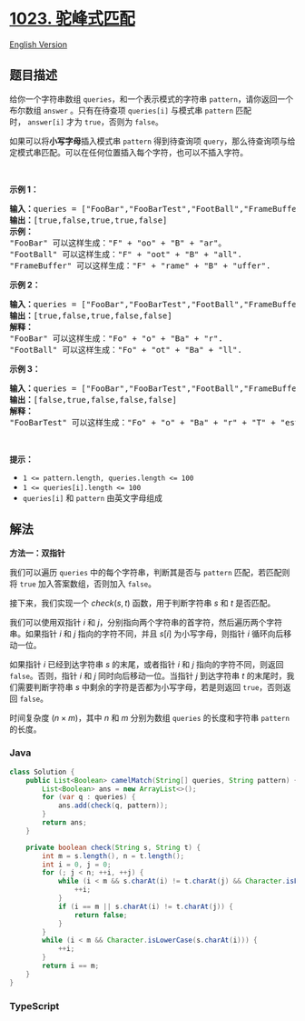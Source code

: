 # [1023. 驼峰式匹配](https://leetcode.cn/problems/camelcase-matching)

[English Version](/solution/1000-1099/1023.Camelcase%20Matching/README_EN.md)

## 题目描述

<!-- 这里写题目描述 -->

<p>给你一个字符串数组 <code>queries</code>，和一个表示模式的字符串&nbsp;<code>pattern</code>，请你返回一个布尔数组 <code>answer</code> 。只有在待查项&nbsp;<code>queries[i]</code> 与模式串&nbsp;<code>pattern</code> 匹配时，&nbsp;<code>answer[i]</code>&nbsp;才为 <code>true</code>，否则为 <code>false</code>。</p>

<p>如果可以将<strong>小写字母</strong>插入模式串&nbsp;<code>pattern</code>&nbsp;得到待查询项&nbsp;<code>query</code>，那么待查询项与给定模式串匹配。可以在任何位置插入每个字符，也可以不插入字符。</p>

<p>&nbsp;</p>

<p><strong>示例 1：</strong></p>

<pre>
<strong>输入：</strong>queries = ["FooBar","FooBarTest","FootBall","FrameBuffer","ForceFeedBack"], pattern = "FB"
<strong>输出：</strong>[true,false,true,true,false]
<strong>示例：</strong>
"FooBar" 可以这样生成："F" + "oo" + "B" + "ar"。
"FootBall" 可以这样生成："F" + "oot" + "B" + "all".
"FrameBuffer" 可以这样生成："F" + "rame" + "B" + "uffer".</pre>

<p><strong>示例 2：</strong></p>

<pre>
<strong>输入：</strong>queries = ["FooBar","FooBarTest","FootBall","FrameBuffer","ForceFeedBack"], pattern = "FoBa"
<strong>输出：</strong>[true,false,true,false,false]
<strong>解释：</strong>
"FooBar" 可以这样生成："Fo" + "o" + "Ba" + "r".
"FootBall" 可以这样生成："Fo" + "ot" + "Ba" + "ll".
</pre>

<p><strong>示例 3：</strong></p>

<pre>
<strong>输入：</strong>queries = ["FooBar","FooBarTest","FootBall","FrameBuffer","ForceFeedBack"], pattern = "FoBaT"
<strong>输出：</strong>[false,true,false,false,false]
<strong>解释： </strong>
"FooBarTest" 可以这样生成："Fo" + "o" + "Ba" + "r" + "T" + "est".
</pre>

<p>&nbsp;</p>

<p><strong>提示：</strong></p>

<ul>
	<li><code>1 &lt;= pattern.length, queries.length &lt;= 100</code></li>
	<li><code>1 &lt;= queries[i].length &lt;= 100</code></li>
	<li><code>queries[i]</code> 和 <code>pattern</code> 由英文字母组成</li>
</ul>

## 解法

**方法一：双指针**

我们可以遍历 `queries` 中的每个字符串，判断其是否与 `pattern` 匹配，若匹配则将 `true` 加入答案数组，否则加入 `false`。

接下来，我们实现一个 $check(s, t)$ 函数，用于判断字符串 $s$ 和 $t$ 是否匹配。

我们可以使用双指针 $i$ 和 $j$，分别指向两个字符串的首字符，然后遍历两个字符串。如果指针 $i$ 和 $j$ 指向的字符不同，并且 $s[i]$ 为小写字母，则指针 $i$ 循环向后移动一位。

如果指针 $i$ 已经到达字符串 $s$ 的末尾，或者指针 $i$ 和 $j$ 指向的字符不同，则返回 `false`。否则，指针 $i$ 和 $j$ 同时向后移动一位。当指针 $j$ 到达字符串 $t$ 的末尾时，我们需要判断字符串 $s$ 中剩余的字符是否都为小写字母，若是则返回 `true`，否则返回 `false`。

时间复杂度 $(n \times m)$，其中 $n$ 和 $m$ 分别为数组 `queries` 的长度和字符串 `pattern` 的长度。

### **Java**

```java
class Solution {
    public List<Boolean> camelMatch(String[] queries, String pattern) {
        List<Boolean> ans = new ArrayList<>();
        for (var q : queries) {
            ans.add(check(q, pattern));
        }
        return ans;
    }

    private boolean check(String s, String t) {
        int m = s.length(), n = t.length();
        int i = 0, j = 0;
        for (; j < n; ++i, ++j) {
            while (i < m && s.charAt(i) != t.charAt(j) && Character.isLowerCase(s.charAt(i))) {
                ++i;
            }
            if (i == m || s.charAt(i) != t.charAt(j)) {
                return false;
            }
        }
        while (i < m && Character.isLowerCase(s.charAt(i))) {
            ++i;
        }
        return i == m;
    }
}
```

### **TypeScript**
